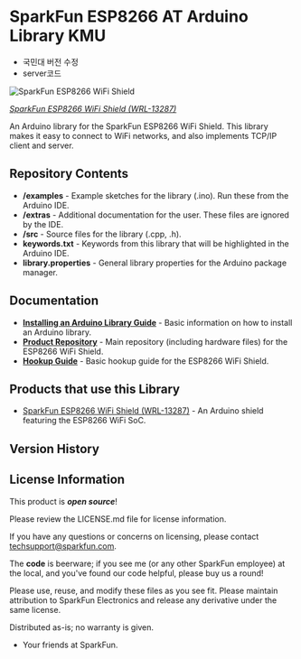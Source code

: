 SparkFun ESP8266 AT Arduino Library KMU
========================================

* 국민대 버전 수정
* server코드 


![SparkFun ESP8266 WiFi Shield](https://cdn.sparkfun.com//assets/parts/1/0/5/3/8/13287-01.jpg)

[*SparkFun ESP8266 WiFi Shield (WRL-13287)*](https://www.sparkfun.com/products/13287)

An Arduino library for the SparkFun ESP8266 WiFi Shield. This library makes it easy to connect to WiFi networks, and also implements TCP/IP client and server.

Repository Contents
-------------------

* **/examples** - Example sketches for the library (.ino). Run these from the Arduino IDE. 
* **/extras** - Additional documentation for the user. These files are ignored by the IDE. 
* **/src** - Source files for the library (.cpp, .h).
* **keywords.txt** - Keywords from this library that will be highlighted in the Arduino IDE. 
* **library.properties** - General library properties for the Arduino package manager. 

Documentation
--------------

* **[Installing an Arduino Library Guide](https://learn.sparkfun.com/tutorials/installing-an-arduino-library)** - Basic information on how to install an Arduino library.
* **[Product Repository](https://github.com/sparkfun/ESP8266_WiFi_Shield)** - Main repository (including hardware files) for the ESP8266 WiFi Shield.
* **[Hookup Guide](https://learn.sparkfun.com/tutorials/esp8266-wifi-shield-hookup-guide)** - Basic hookup guide for the ESP8266 WiFi Shield.

Products that use this Library 
---------------------------------

* [SparkFun ESP8266 WiFi Shield (WRL-13287)](https://www.sparkfun.com/products/13287) - An Arduino shield featuring the ESP8266 WiFi SoC.

Version History
---------------

License Information
-------------------

This product is _**open source**_! 

Please review the LICENSE.md file for license information. 

If you have any questions or concerns on licensing, please contact techsupport@sparkfun.com.

The **code** is beerware; if you see me (or any other SparkFun employee) at the local, and you've found our code helpful, please buy us a round!

Please use, reuse, and modify these files as you see fit. Please maintain attribution to SparkFun Electronics and release any derivative under the same license.

Distributed as-is; no warranty is given.

- Your friends at SparkFun.
